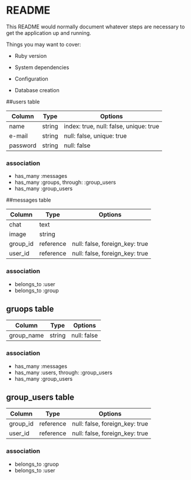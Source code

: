 # README

This README would normally document whatever steps are necessary to get the
application up and running.

Things you may want to cover:

* Ruby version

* System dependencies

* Configuration

* Database creation

##users table

|Column|Type|Options|
|------|----|-------|
|name|string|index: true, null: false, unique: true|
|e-mail|string|null: false, unique: true|
| password|string|null: false|

### association
- has_many :messages
- has_many :groups, through: :group_users
- has_many :group_users


##messages table

|Column|Type|Options|
|------|----|-------|
|chat|text|
|image|string|
|group_id|reference|null: false, foreign_key: true|
|user_id|reference|null: false, foreign_key: true|

### association
- belongs_to :user
- belongs_to :group

## gruops table
|Column|Type|Options|
|------|----|-------|
|group_name|string|null: false|

### association
 - has_many :messages
 - has_many :users, through: :group_users
 - has_many :group_users


## group_users table
|Column|Type|Options|
|------|----|-------|
|group_id|reference|null: false, foreign_key: true|
|user_id|reference|null: false, foreign_key: true|

### association
- belongs_to :gruop
- belongs_to :user
